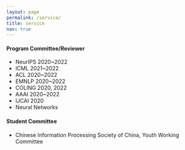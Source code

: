 ```yaml
---
layout: page
permalink: /service/
title: service
nav: true
---
```


#### Program Committee/Reviewer
- NeurIPS 2020~2022
- ICML 2021~2022
- ACL 2020~2022
- EMNLP 2020~2022
- COLING 2020, 2022
- AAAI 2020~2022
- IJCAI 2020
- Neural Networks

#### Student Committee
- Chinese Information Processing Society of China, Youth Working Committee
